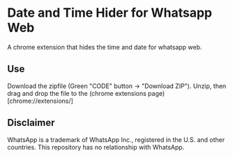 # Date and Time Hider for Whatsapp Web

A chrome extension that hides the time and date for whatsapp web.

## Use
Download the zipfile (Green "CODE" button -> "Download ZIP"). Unzip, then drag and drop the file to the (chrome extensions page)[chrome://extensions/]

## Disclaimer
WhatsApp is a trademark of WhatsApp Inc., registered in the U.S. and other countries. This repository has no relationship with WhatsApp.